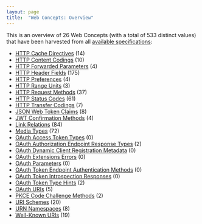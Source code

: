 ```yaml
---
layout: page
title:  "Web Concepts: Overview"
---
```


This is an overview of 26 Web Concepts (with a total of 533 distinct values) that have been harvested from all [available specifications](/specs):

* [HTTP Cache Directives](http-cache-directives) (14)
* [HTTP Content Codings](http-content-codings) (10)
* [HTTP Forwarded Parameters](http-forwarded-parameters) (4)
* [HTTP Header Fields](http-headers) (175)
* [HTTP Preferences](http-preferences) (4)
* [HTTP Range Units](http-range-units) (3)
* [HTTP Request Methods](http-methods) (37)
* [HTTP Status Codes](http-status-codes) (61)
* [HTTP Transfer Codings](http-transfer-codings) (7)
* [JSON Web Token Claims](jwt-claims) (8)
* [JWT Confirmation Methods](jwt-confirmation-methods) (4)
* [Link Relations](link-relations) (84)
* [Media Types](media-types) (72)
* [OAuth Access Token Types](oauth-access-token-types) (0)
* [OAuth Authorization Endpoint Response Types](oauth-authorization-endpoint-response-types) (2)
* [OAuth Dynamic Client Registration Metadata](oauth-client-metadata) (0)
* [OAuth Extensions Errors](oauth-extension-errors) (0)
* [OAuth Parameters](oauth-parameters) (0)
* [OAuth Token Endpoint Authentication Methods](oauth-token-endpoint-auth-methods) (0)
* [OAuth Token Introspection Responses](oauth-token-introspection-responses) (0)
* [OAuth Token Type Hints](oauth-token-type-hints) (2)
* [OAuth URIs](oauth-uris) (5)
* [PKCE Code Challenge Methods](pkce-code-challenge-methods) (2)
* [URI Schemes](uri-schemes) (20)
* [URN Namespaces](urn-namespaces) (8)
* [Well-Known URIs](well-known-uris) (19)

